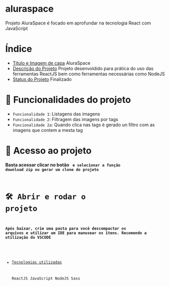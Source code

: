 # aluraspace
Projeto AluraSpace é focado em aprofundar na tecnologia React com JavaScript

# Índice 

* [Título e Imagem de capa](#Título-e-Imagem-de-capa)
    AluraSpace
* [Descrição do Projeto](#descrição-do-projeto)
    Projeto desenvoldido para prática do uso das ferramentas ReactJS bem como ferramentas necessárias como NodeJS
* [Status do Projeto](#status-do-Projeto)
    Finalizado
# :hammer: Funcionalidades do projeto

- `Funcionalidade 1`: Listagens das imagens
- `Funcionalidade 2`: Filtragem das imagens por tags
- `Funcionalidade 2a`: Quando clica nas tags é gerado un filtro com as imagens que contem a mesta tag

# 📁 Acesso ao projeto

**Basta acessar clicar no botão <CODE> e  selecionar a função download zip ou gerar um clone do projeto**

# 🛠️ Abrir e rodar o projeto

**Após baixar, crie uma pasta para você descompactar os arquivos e utilizar um IDE para manusear os itens. Recomendo a utilização do VSCODE**
* [Tecnologias utilizadas](#tecnologias-utilizadas)

    ReactJS
    JavaScript
    NodeJS
    Sass


